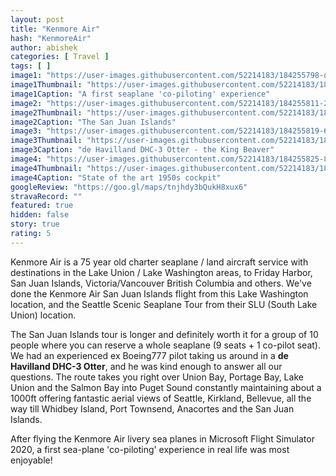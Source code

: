 ```yaml
---
layout: post
title: "Kenmore Air"
hash: "KenmoreAir"
author: abishek
categories: [ Travel ]
tags: [ ]
image1: "https://user-images.githubusercontent.com/52214183/184255798-db0d7d8f-d985-43b6-ac5a-8d9729348439.jpg"
image1Thumbnail: "https://user-images.githubusercontent.com/52214183/184952905-ffc8be7e-51e3-4cdc-bd84-38ef6a10c84f.jpg"
image1Caption: "A first seaplane 'co-piloting' experience"
image2: "https://user-images.githubusercontent.com/52214183/184255811-2fb89685-394b-4bb1-b6c2-ec4ab63de909.jpg"
image2Thumbnail: "https://user-images.githubusercontent.com/52214183/184952906-909ef5f5-d29d-4c31-bc62-5c4f9444b73d.jpg"
image2Caption: "The San Juan Islands"
image3: "https://user-images.githubusercontent.com/52214183/184255819-61a11e1d-33e0-4cfc-8b6f-990c6fc9e287.jpg"
image3Thumbnail: "https://user-images.githubusercontent.com/52214183/184952908-2838662f-31c0-4714-9101-f7c448102e2b.jpg"
image3Caption: "de Havilland DHC-3 Otter - the King Beaver"
image4: "https://user-images.githubusercontent.com/52214183/184255825-89ba7b06-a2e4-417e-91b1-24b4435b1e1c.jpg"
image4Thumbnail: "https://user-images.githubusercontent.com/52214183/184952909-84e14f9d-5274-46c2-8048-e7c2ec610f1e.jpg"
image4Caption: "State of the art 1950s cockpit"
googleReview: "https://goo.gl/maps/tnjhdy3bQukH8xux6"
stravaRecord: ""
featured: true
hidden: false
story: true
rating: 5
---
```


Kenmore Air is a 75 year old charter seaplane / land aircraft service with destinations in the Lake Union / Lake Washington areas, to Friday Harbor, San Juan Islands, Victoria/Vancouver British Columbia and others. We've done the Kenmore Air San Juan Islands flight from this Lake Washington location, and the Seattle Scenic Seaplane Tour from their SLU (South Lake Union) location.

The San Juan Islands tour is longer and definitely worth it for a group of 10 people where you can reserve a whole seaplane (9 seats + 1 co-pilot seat). We had an experienced ex Boeing777 pilot taking us around in a **de Havilland DHC-3 Otter**, and he was kind enough to answer all our questions. The route takes you right over Union Bay, Portage Bay, Lake Union and the Salmon Bay into Puget Sound constantly maintaining about a 1000ft offering fantastic aerial views of Seattle, Kirkland, Bellevue, all the way till Whidbey Island, Port Townsend, Anacortes and the San Juan Islands.

After flying the Kenmore Air livery sea planes in Microsoft Flight Simulator 2020, a first sea-plane 'co-piloting' experience in real life was most enjoyable!